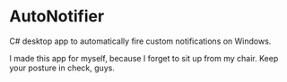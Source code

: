 # AutoNotifier
C# desktop app to automatically fire custom notifications on Windows.

I made this app for myself, because I forget to sit up from my chair.
Keep your posture in check, guys.
